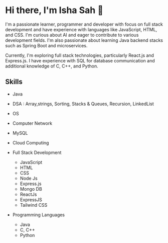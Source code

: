 # Hi there, I'm Isha Sah 👋 

I'm a passionate learner, programmer and developer with focus on full stack development and have experience with languages like JavaScript, HTML, and CSS. I'm curious about AI and eager to contribute to various development fields. I'm also passionate about learning Java backend stacks such as Spring Boot and microservices.

Currently, I'm exploring full stack technologies, particularly React.js and Express.js. I have experience with SQL for database communication and additional knowledge of C, C++, and Python.

## Skills
- Java
- DSA : Array,strings, Sorting, Stacks & Queues, Recursion, LinkedList
- OS
- Computer Network
- MySQL
- Cloud Computing

- Full Stack Development
  - JavaScript
  - HTML
  - CSS
  - Node Js
  - Express.js
  - Mongo DB
  - ReactJs
  - ExpressJS
  - Tailwind CSS
    
- Programming Languages
  - Java
  - C, C++
  - Python
